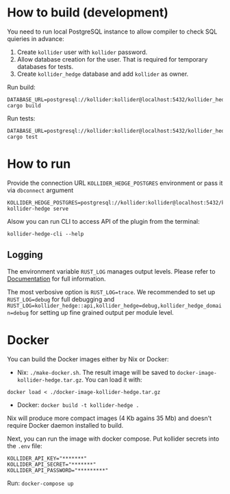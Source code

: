 # How to build (development)

You need to run local PostgreSQL instance to allow compiler to check SQL quieries in advance:
1. Create `kollider` user with `kollider` password.
2. Allow database creation for the user. That is required for temporary databases for tests.
3. Create `kollider_hedge` database and add `kollider` as owner.

Run build:
```
DATABASE_URL=postgresql://kollider:kollider@localhost:5432/kollider_hedge cargo build
```

Run tests:
```
DATABASE_URL=postgresql://kollider:kollider@localhost:5432/kollider_hedge cargo test
```

# How to run
Provide the connection URL `KOLLIDER_HEDGE_POSTGRES` environment or pass it via `dbconnect` argument
```
KOLLIDER_HEDGE_POSTGRES=postgresql://kollider:kollider@localhost:5432/kollider_hedge kollider-hedge serve
```

Alsow you can run CLI to access API of the plugin from the terminal:
```
kollider-hedge-cli --help
```

## Logging

The environment variable `RUST_LOG` manages output levels. Please refer to [Documentation](https://rust-lang-nursery.github.io/rust-cookbook/development_tools/debugging/config_log.html) for full information.

The most verbosive option is `RUST_LOG=trace`. We recommended to set up `RUST_LOG=debug` for full debugging and `RUST_LOG=kollider_hedge::api,kollider_hedge=debug,kollider_hedge_domain=debug` for setting up fine grained output per module level.


# Docker

You can build the Docker images either by Nix or Docker:
- Nix: `./make-docker.sh`. The result image will be saved to `docker-image-kollider-hedge.tar.gz`. You can load it with:
```
docker load < ./docker-image-kollider-hedge.tar.gz
```
- Docker: `docker build -t kollider-hedge .`

Nix will produce more compact images (4 Kb agains 35 Mb) and doesn't require Docker daemon installed to build.

Next, you can run the image with docker compose. Put kollider secrets into the `.env` file:
```
KOLLIDER_API_KEY="*******"
KOLLIDER_API_SECRET="*******"
KOLLIDER_API_PASSWORD="*********"
```
Run: `docker-compose up`
